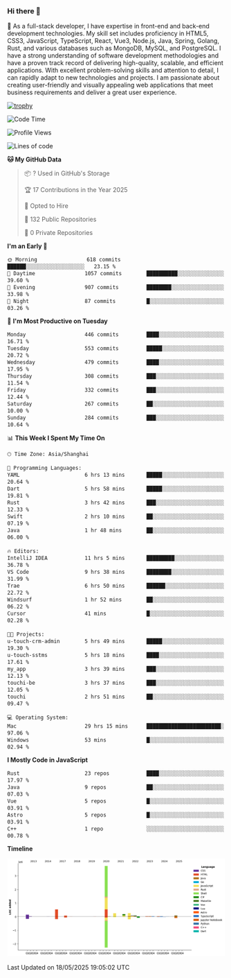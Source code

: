 ### Hi there 👋

🌱 As a full-stack developer, I have expertise in front-end and back-end development technologies. My skill set includes proficiency in HTML5, CSS3, JavaScript, TypeScript, React, Vue3, Node.js, Java, Spring, Golang, Rust, and various databases such as MongoDB, MySQL, and PostgreSQL. I have a strong understanding of software development methodologies and have a proven track record of delivering high-quality, scalable, and efficient applications. With excellent problem-solving skills and attention to detail, I can rapidly adapt to new technologies and projects. I am passionate about creating user-friendly and visually appealing web applications that meet business requirements and deliver a great user experience.

[![trophy](https://github-profile-trophy.vercel.app/?username=elton&rank=SECRET,SSS,SS,S,AAA,AA,A&theme=onedark&no-frame=true&margin-w=10)](https://github.com/ryo-ma/github-profile-trophy)

<!--START_SECTION:waka-->
![Code Time](http://img.shields.io/badge/Code%20Time-1%2C648%20hrs%2041%20mins-blue)

![Profile Views](http://img.shields.io/badge/Profile%20Views-0-blue)

![Lines of code](https://img.shields.io/badge/From%20Hello%20World%20I%27ve%20Written-5.7%20million%20lines%20of%20code-blue)

**🐱 My GitHub Data** 

> 📦 ? Used in GitHub's Storage 
 > 
> 🏆 17 Contributions in the Year 2025
 > 
> 💼 Opted to Hire
 > 
> 📜 132 Public Repositories 
 > 
> 🔑 0 Private Repositories 
 > 
**I'm an Early 🐤** 

```text
🌞 Morning                618 commits         ██████░░░░░░░░░░░░░░░░░░░   23.15 % 
🌆 Daytime                1057 commits        ██████████░░░░░░░░░░░░░░░   39.60 % 
🌃 Evening                907 commits         ████████░░░░░░░░░░░░░░░░░   33.98 % 
🌙 Night                  87 commits          █░░░░░░░░░░░░░░░░░░░░░░░░   03.26 % 
```
📅 **I'm Most Productive on Tuesday** 

```text
Monday                   446 commits         ████░░░░░░░░░░░░░░░░░░░░░   16.71 % 
Tuesday                  553 commits         █████░░░░░░░░░░░░░░░░░░░░   20.72 % 
Wednesday                479 commits         ████░░░░░░░░░░░░░░░░░░░░░   17.95 % 
Thursday                 308 commits         ███░░░░░░░░░░░░░░░░░░░░░░   11.54 % 
Friday                   332 commits         ███░░░░░░░░░░░░░░░░░░░░░░   12.44 % 
Saturday                 267 commits         ██░░░░░░░░░░░░░░░░░░░░░░░   10.00 % 
Sunday                   284 commits         ███░░░░░░░░░░░░░░░░░░░░░░   10.64 % 
```


📊 **This Week I Spent My Time On** 

```text
🕑︎ Time Zone: Asia/Shanghai

💬 Programming Languages: 
YAML                     6 hrs 13 mins       █████░░░░░░░░░░░░░░░░░░░░   20.64 % 
Dart                     5 hrs 58 mins       █████░░░░░░░░░░░░░░░░░░░░   19.81 % 
Rust                     3 hrs 42 mins       ███░░░░░░░░░░░░░░░░░░░░░░   12.33 % 
Swift                    2 hrs 10 mins       ██░░░░░░░░░░░░░░░░░░░░░░░   07.19 % 
Java                     1 hr 48 mins        ██░░░░░░░░░░░░░░░░░░░░░░░   06.00 % 

🔥 Editors: 
IntelliJ IDEA            11 hrs 5 mins       █████████░░░░░░░░░░░░░░░░   36.78 % 
VS Code                  9 hrs 38 mins       ████████░░░░░░░░░░░░░░░░░   31.99 % 
Trae                     6 hrs 50 mins       ██████░░░░░░░░░░░░░░░░░░░   22.72 % 
Windsurf                 1 hr 52 mins        ██░░░░░░░░░░░░░░░░░░░░░░░   06.22 % 
Cursor                   41 mins             █░░░░░░░░░░░░░░░░░░░░░░░░   02.28 % 

🐱‍💻 Projects: 
u-touch-crm-admin        5 hrs 49 mins       █████░░░░░░░░░░░░░░░░░░░░   19.30 % 
u-touch-sstms            5 hrs 18 mins       ████░░░░░░░░░░░░░░░░░░░░░   17.61 % 
my_app                   3 hrs 39 mins       ███░░░░░░░░░░░░░░░░░░░░░░   12.13 % 
touchi-be                3 hrs 37 mins       ███░░░░░░░░░░░░░░░░░░░░░░   12.05 % 
touchi                   2 hrs 51 mins       ██░░░░░░░░░░░░░░░░░░░░░░░   09.47 % 

💻 Operating System: 
Mac                      29 hrs 15 mins      ████████████████████████░   97.06 % 
Windows                  53 mins             █░░░░░░░░░░░░░░░░░░░░░░░░   02.94 % 
```

**I Mostly Code in JavaScript** 

```text
Rust                     23 repos            ████░░░░░░░░░░░░░░░░░░░░░   17.97 % 
Java                     9 repos             ██░░░░░░░░░░░░░░░░░░░░░░░   07.03 % 
Vue                      5 repos             █░░░░░░░░░░░░░░░░░░░░░░░░   03.91 % 
Astro                    5 repos             █░░░░░░░░░░░░░░░░░░░░░░░░   03.91 % 
C++                      1 repo              ░░░░░░░░░░░░░░░░░░░░░░░░░   00.78 % 
```



**Timeline**

![Lines of Code chart](https://raw.githubusercontent.com/elton/elton/main/assets/bar_graph.png)


 Last Updated on 18/05/2025 19:05:02 UTC
<!--END_SECTION:waka-->

<!--
**elton/elton** is a ✨ _special_ ✨ repository because its `README.md` (this file) appears on your GitHub profile.

Here are some ideas to get you started:

- 🔭 I’m currently working on ...
- 🌱 I’m currently learning ...
- 👯 I’m looking to collaborate on ...
- 🤔 I’m looking for help with ...
- 💬 Ask me about ...
- 📫 How to reach me: ...
- 😄 Pronouns: ...
- ⚡ Fun fact: ...
-->
